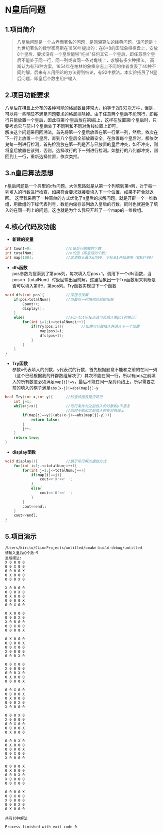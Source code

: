 # N皇后问题
1.项目简介
---
> 八皇后问题是一个古老而著名的问题，是回溯算法的经典问题。该问题是十九世纪著名的数学家高斯在1850年提出的：在8*8的国际象棋棋盘上，安放8个皇后，要求没有一个皇后能够“吃掉”任何其它一个皇后，即任意两个皇后不能处于同一行，同一列或者同一条对角线上，求解有多少种摆法。
高斯认为有76种方案。1854年在柏林的象棋杂志上不同的作者发表了40种不同的解，后来有人用图论的方法得到结论，有92中摆法。本实验拓展了N皇后问题，即皇后个数由用户输入  

2.项目功能要求
---

八皇后在棋盘上分布的各种可能的格局数目非常大，约等于2的32次方种，但是，可以将一些明显不满足问题要求的格局排除掉。由于任意两个皇后不能同行，即每行只能放置一个皇后，因此将第i个皇后放在第i航上，这样在放置第i个皇后时，只要考虑它与前i-1个皇后处于不同列和不同对角线位置上即可。  
解决这个问题采用回溯法，首先将第一个皇后放置在第一行第一列，然后，依次在下一行上放置一个皇后，直到八个皇后全部放置安全。在放置每个皇后时，都依次兑每一列进行检测，首先检测放在第一列是否与已放置的皇后冲突，如不冲突，则将皇后放置在该列，否则，选择改行的下一列进行检测。如整行的八列都冲突，则回到上一行，重新选择位置，依次类推。  

3.n皇后算法思想
---
n皇后问题是一个典型的dfs问题，大体思路就是从第一个列填到第n列，对于每一列填入的行数进行检查，如果符合要求就接着填入下一个位置，如果不符合就返回。
这里我采用了一种简单的方式优化了n皇后的求解问题，就是开辟一个一维数组，用数组的下标代表列号，数组内储存该列放入皇后的行数。同时也就避免了填入的在同一列上的问题。这也就是为什么我只开辟了一个map的一维数组。  

4.核心代码及功能
---
- **新建的变量**  
```c++
int Count=0;                //n皇后问题解的个数
int totalNum;               //n的值（即皇后的个数）
int map[100];               //这里默认最大n为99，下标从1开始使用（即99*99）
```
- **dfs函数**  
pos参数为搜索到了第pos列，每次填入后pos+1，调用下一个dfs函数，当pos>n（totalNum）时返回输出当前解。这里抽象出一个Try函数用来判断是否可以填入第i行，第pos列。Try函数实现见下一个函数
```c++
void dfs(int pos){          //深搜寻找解   
    if(pos>totalNum){       //当最后一列填完后就输出解
        Count++;
        display();
    }
    else{                   //从1-totalNum试可否放入第pos列第i行
        for(int i=1;i<=totalNum;i++){
            if(Try(pos,i)){        //如果可行就填入并进入下一个位置
                map[pos]=i;
                dfs(pos+1);     
            }
        }
    }
}
```
- **Try函数**  
参数x代表填入的列数，y代表试的行数，首先根据题意不能和之前的在同一列（这个已经根据我的开辟数组解决了）其次不能在同一行，所以有pos之前填入的所有数值必须满足`map[j]!=y`，最后不能在同一条对角线上，所以需要之前的填入的棋子满足`abs(x-j)!=abs(map[j]-y`
```c++
bool Try(int x,int y){      //检查该摆放是否可行
    int j=1;
    while(j<x){             //可行条件为之前放入的行数和y不重复
                            //同时不能和之前放入的在对角线上
        if(map[j]==y||(abs(x-j)==abs(map[j]-y))){
            return false;
        }
        j++;
    }
    return true;
}
```
- **display函数**  
```c++
void display(){             //展示可行解的摆放方式
    for(int i=1;i<=totalNum;i++){
        for(int j=1;j<=totalNum;j++){
            if(map[i]==j){
                cout<<'X'<<' ';
            }
            else{
                cout<<'0'<<' ';
            }
        }
        cout<<endl;
    }
    cout<<endl;
}
```
5.项目演示
---
```
/Users/kirito/CLionProjects/untitled/cmake-build-debug/untitled
请输入皇后的个数:5
皇后摆法:
X 0 0 0 0 
0 0 X 0 0 
0 0 0 0 X 
0 X 0 0 0 
0 0 0 X 0 

X 0 0 0 0 
0 0 0 X 0 
0 X 0 0 0 
0 0 0 0 X 
0 0 X 0 0 

0 X 0 0 0 
0 0 0 X 0 
X 0 0 0 0 
0 0 X 0 0 
0 0 0 0 X 

0 X 0 0 0 
0 0 0 0 X 
0 0 X 0 0 
X 0 0 0 0 
0 0 0 X 0 

0 0 X 0 0 
X 0 0 0 0 
0 0 0 X 0 
0 X 0 0 0 
0 0 0 0 X 

0 0 X 0 0 
0 0 0 0 X 
0 X 0 0 0 
0 0 0 X 0 
X 0 0 0 0 

0 0 0 X 0 
X 0 0 0 0 
0 0 X 0 0 
0 0 0 0 X 
0 X 0 0 0 

0 0 0 X 0 
0 X 0 0 0 
0 0 0 0 X 
0 0 X 0 0 
X 0 0 0 0 

0 0 0 0 X 
0 X 0 0 0 
0 0 0 X 0 
X 0 0 0 0 
0 0 X 0 0 

0 0 0 0 X 
0 0 X 0 0 
X 0 0 0 0 
0 0 0 X 0 
0 X 0 0 0 

共有10种解法

Process finished with exit code 0

```









